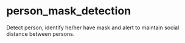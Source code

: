 # person_mask_detection
Detect person, identify he/her have mask and alert to maintain social distance between persons.
